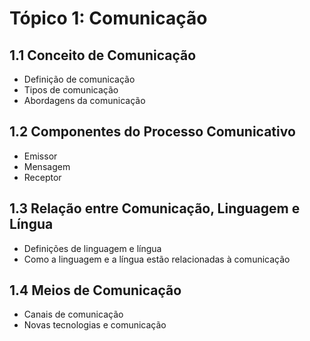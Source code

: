 # Tópico 1: Comunicação

## 1.1 Conceito de Comunicação

- Definição de comunicação
- Tipos de comunicação
- Abordagens da comunicação

## 1.2 Componentes do Processo Comunicativo

- Emissor
- Mensagem
- Receptor

## 1.3 Relação entre Comunicação, Linguagem e Língua

- Definições de linguagem e língua
- Como a linguagem e a língua estão relacionadas à comunicação

## 1.4 Meios de Comunicação

- Canais de comunicação
- Novas tecnologias e comunicação